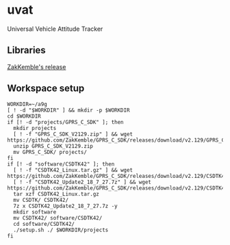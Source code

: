 # uvat
Universal Vehicle Attitude Tracker

## Libraries

[ZakKemble's release](https://github.com/ZakKemble/GPRS_C_SDK/releases/tag/v2.129)

## Workspace setup

```
WORKDIR=~/a9g
[ ! -d "$WORKDIR" ] && mkdir -p $WORKDIR
cd $WORKDIR
if [! -d "projects/GPRS_C_SDK" ]; then
  mkdir projects
  [ ! -f "GPRS_C_SDK_V2129.zip" ] && wget https://github.com/ZakKemble/GPRS_C_SDK/releases/download/v2.129/GPRS_C_SDK_V2129.zip
  unzip GPRS_C_SDK_V2129.zip
  mv GPRS_C_SDK/ projects/
fi
if [! -d "software/CSDTK42" ]; then
  [ ! -f "CSDTK42_Linux.tar.gz" ] && wget https://github.com/ZakKemble/GPRS_C_SDK/releases/download/v2.129/CSDTK42_Linux.tar.gz
  [ ! -f "CSDTK42_Update2_18_7_27.7z" ] && wget https://github.com/ZakKemble/GPRS_C_SDK/releases/download/v2.129/CSDTK42_Update2_18_7_27.7z
  tar xzf CSDTK42_Linux.tar.gz
  mv CSDTK/ CSDTK42/
  7z x CSDTK42_Update2_18_7_27.7z -y
  mkdir software
  mv CSDTK42/ software/CSDTK42/
  cd software/CSDTK42/
  ./setup.sh ./ $WORKDIR/projects
fi
```
